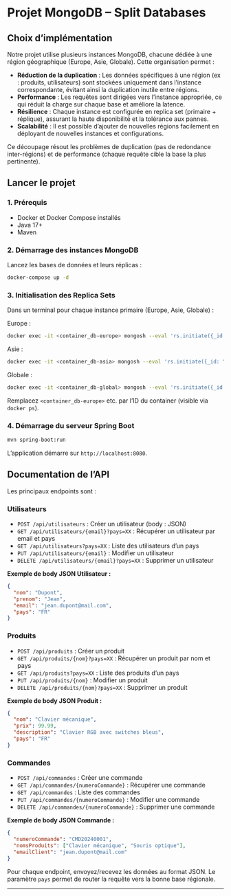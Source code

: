 # Projet MongoDB – Split Databases

## Choix d’implémentation

Notre projet utilise plusieurs instances MongoDB, chacune dédiée à une région géographique (Europe, Asie, Globale). Cette organisation permet :
- **Réduction de la duplication** : Les données spécifiques à une région (ex : produits, utilisateurs) sont stockées uniquement dans l’instance correspondante, évitant ainsi la duplication inutile entre régions.
- **Performance** : Les requêtes sont dirigées vers l’instance appropriée, ce qui réduit la charge sur chaque base et améliore la latence.
- **Résilience** : Chaque instance est configurée en replica set (primaire + réplique), assurant la haute disponibilité et la tolérance aux pannes.
- **Scalabilité** : Il est possible d’ajouter de nouvelles régions facilement en déployant de nouvelles instances et configurations.

Ce découpage résout les problèmes de duplication (pas de redondance inter-régions) et de performance (chaque requête cible la base la plus pertinente).

## Lancer le projet

### 1. Prérequis
- Docker et Docker Compose installés
- Java 17+
- Maven

### 2. Démarrage des instances MongoDB

Lancez les bases de données et leurs réplicas :
```bash
docker-compose up -d
```

### 3. Initialisation des Replica Sets
Dans un terminal pour chaque instance primaire (Europe, Asie, Globale) :

Europe :
```bash
docker exec -it <container_db-europe> mongosh --eval 'rs.initiate({_id: "rs-europe", members: [{ _id: 0, host: "db-europe:27017" }, { _id: 1, host: "db-europe-replica:27017" }]})'
```
Asie :
```bash
docker exec -it <container_db-asia> mongosh --eval 'rs.initiate({_id: "rs-asia", members: [{ _id: 0, host: "db-asia:27017" }, { _id: 1, host: "db-asia-replica:27017" }]})'
```
Globale :
```bash
docker exec -it <container_db-global> mongosh --eval 'rs.initiate({_id: "rs-global", members: [{ _id: 0, host: "db-global:27017" }]})'
```

Remplacez `<container_db-europe>` etc. par l’ID du container (visible via `docker ps`).

### 4. Démarrage du serveur Spring Boot
```bash
mvn spring-boot:run
```

L’application démarre sur `http://localhost:8080`.

## Documentation de l’API

Les principaux endpoints sont :

### Utilisateurs
- `POST /api/utilisateurs` : Créer un utilisateur (body : JSON)
- `GET /api/utilisateurs/{email}?pays=XX` : Récupérer un utilisateur par email et pays
- `GET /api/utilisateurs?pays=XX` : Liste des utilisateurs d’un pays
- `PUT /api/utilisateurs/{email}` : Modifier un utilisateur
- `DELETE /api/utilisateurs/{email}?pays=XX` : Supprimer un utilisateur

**Exemple de body JSON Utilisateur :**
```json
{
  "nom": "Dupont",
  "prenom": "Jean",
  "email": "jean.dupont@mail.com",
  "pays": "FR"
}
```

### Produits
- `POST /api/produits` : Créer un produit
- `GET /api/produits/{nom}?pays=XX` : Récupérer un produit par nom et pays
- `GET /api/produits?pays=XX` : Liste des produits d’un pays
- `PUT /api/produits/{nom}` : Modifier un produit
- `DELETE /api/produits/{nom}?pays=XX` : Supprimer un produit

**Exemple de body JSON Produit :**
```json
{
  "nom": "Clavier mécanique",
  "prix": 99.99,
  "description": "Clavier RGB avec switches bleus",
  "pays": "FR"
}
```

### Commandes
- `POST /api/commandes` : Créer une commande
- `GET /api/commandes/{numeroCommande}` : Récupérer une commande
- `GET /api/commandes` : Liste des commandes
- `PUT /api/commandes/{numeroCommande}` : Modifier une commande
- `DELETE /api/commandes/{numeroCommande}` : Supprimer une commande

**Exemple de body JSON Commande :**
```json
{
  "numeroCommande": "CMD20240001",
  "nomsProduits": ["Clavier mécanique", "Souris optique"],
  "emailClient": "jean.dupont@mail.com"
}
```

Pour chaque endpoint, envoyez/recevez les données au format JSON. Le paramètre `pays` permet de router la requête vers la bonne base régionale.

---
